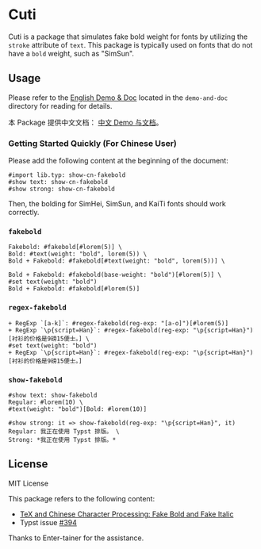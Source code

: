 # Cuti

Cuti is a package that simulates fake bold weight for fonts by utilizing the `stroke` attribute of `text`. This package is typically used on fonts that do not have a `bold` weight, such as "SimSun".

## Usage

Please refer to the [English Demo & Doc](./demo-and-doc/demo-and-doc.pdf) located in the `demo-and-doc` directory for reading for details.

本 Package 提供中文文档： [中文 Demo 与文档](./demo-and-doc/demo-and-doc-cn.pdf)。

### Getting Started Quickly (For Chinese User)

Please add the following content at the beginning of the document:

```typst
#import lib.typ: show-cn-fakebold
#show text: show-cn-fakebold
#show strong: show-cn-fakebold
```

Then, the bolding for SimHei, SimSun, and KaiTi fonts should work correctly.

### `fakebold`

```typst
Fakebold: #fakebold[#lorem(5)] \
Bold: #text(weight: "bold", lorem(5)) \
Bold + Fakebold: #fakebold[#text(weight: "bold", lorem(5))] \
```

```typst
Bold + Fakebold: #fakebold(base-weight: "bold")[#lorem(5)] \
#set text(weight: "bold")
Bold + Fakebold: #fakebold[#lorem(5)]
```

### `regex-fakebold`

```typst
+ RegExp `[a-k]`: #regex-fakebold(reg-exp: "[a-o]")[#lorem(5)]
+ RegExp `\p{script=Han}`: #regex-fakebold(reg-exp: "\p{script=Han}")[衬衫的价格是9磅15便士。] \
#set text(weight: "bold")
+ RegExp `\p{script=Han}`: #regex-fakebold(reg-exp: "\p{script=Han}")[衬衫的价格是9磅15便士。]
```

### `show-fakebold`

```typst
#show text: show-fakebold
Regular: #lorem(10) \
#text(weight: "bold")[Bold: #lorem(10)]
```

```typst
#show strong: it => show-fakebold(reg-exp: "\p{script=Han}", it)
Regular: 我正在使用 Typst 排版。 \
Strong: *我正在使用 Typst 排版。*
```

## License

MIT License

This package refers to the following content:

- [TeX and Chinese Character Processing: Fake Bold and Fake Italic](https://zhuanlan.zhihu.com/p/19686102)
- Typst issue [#394](https://github.com/typst/typst/issues/394)

Thanks to Enter-tainer for the assistance.
